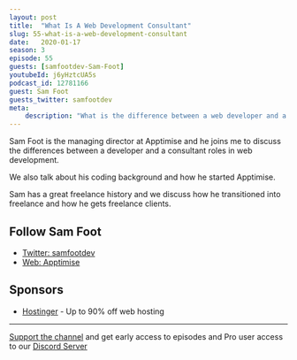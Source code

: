 ```yaml
---
layout: post
title:  "What Is A Web Development Consultant"
slug: 55-what-is-a-web-development-consultant
date:   2020-01-17
season: 3
episode: 55
guests: [samfootdev-Sam-Foot]
youtubeId: j6yHztcUA5s
podcast_id: 12781166
guest: Sam Foot
guests_twitter: samfootdev
meta:
    description: "What is the difference between a web developer and a consultant. Sam Foot joins me to explain"
---
```

Sam Foot is the managing director at Apptimise and he joins me to discuss the differences between a developer and a consultant roles in web development.

We also talk about his coding background and how he started Apptimise.

Sam has a great freelance history and we discuss how he transitioned into freelance and how he gets freelance clients.
## Follow Sam Foot
- [Twitter: samfootdev](https://twitter.com/samfootdev) 
- [Web: Apptimise](https://apptimise.co.uk) 

## Sponsors 

- [Hostinger](http://hostinger.co.uk/peterfisher) - Up to 90% off web hosting

-------------------------------

[Support the channel](https://www.patreon.com/howToCodeWell) and get early access to episodes and Pro user access to our [Discord Server](https://howtocodewell.net/discord)
